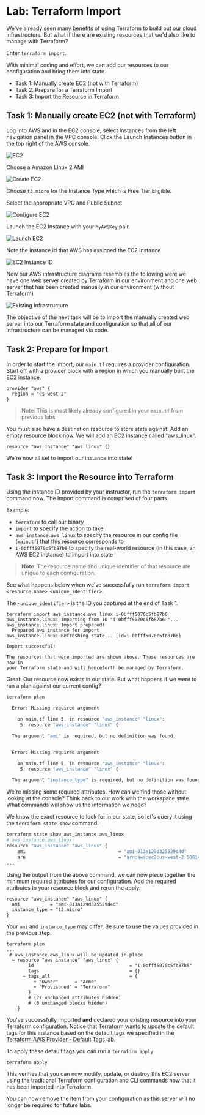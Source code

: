 # Lab: Terraform Import

We've already seen many benefits of using Terraform to build out our cloud infrastructure. But what if there are existing resources that we'd also like to manage with Terraform?

Enter `terraform import`.

With minimal coding and effort, we can add our resources to our configuration and bring them into state.

- Task 1: Manually create EC2 (not with Terraform)
- Task 2: Prepare for a Terraform Import
- Task 3: Import the Resource in Terraform

## Task 1: Manually create EC2 (not with Terraform)

Log into AWS and in the EC2 console, select Instances from the left navigation panel in the VPC console. Click the Launch Instances button in the top right of the AWS console.

![EC2](./img/manually_launch_ec2.png)

Choose a Amazon Linux 2 AMI

![Create EC2](./img/new_amazon_ec2.png)

Choose `t3.micro` for the Instance Type which is Free Tier Eligible.

Select the appropriate VPC and Public Subnet

![Configure EC2](./img/new_amazon_ec2_configure.png)

Launch the EC2 Instance with your `MyAWSKey` pair.

![Launch EC2](./img/new_amazon_ec2_launch.png)

Note the instance id that AWS has assigned the EC2 Instance

![EC2 Instance ID](./img/new_amazon_ec2_id.png)

Now our AWS infrastructure diagrams resembles the following were we have one web server created by Terraform in our environment and one web server that has been created manually in our environment (without Terraform)

![Existing Infrastructure](./img/obj4-import-desired-state.png)

The objective of the next task will be to import the manually created web server into our Terraform state and configuration so that all of our infrastructure can be managed via code.

## Task 2: Prepare for Import

In order to start the import, our `main.tf` requires a provider configuration. Start off with a provider block with a region in which you manually built the EC2 instance.

```hcl
provider "aws" {
  region = "us-west-2"
}
```

> Note: This is most likely already configured in your `main.tf` from previous labs.

You must also have a destination resource to store state against. Add an empty resource block now. We will add an EC2 instance called "aws_linux".

```hcl
resource "aws_instance" "aws_linux" {}
```

We're now all set to import our instance into state!

## Task 3: Import the Resource into Terraform

Using the instance ID provided by your instructor, run the `terraform import` command now. The import command is comprised of four parts.

Example:

- `terraform` to call our binary
- `import` to specify the action to take
- `aws_instance.aws_linux` to specify the resource in our config file (`main.tf`) that this resource corresponds to
- `i-0bfff5070c5fb87b6` to specify the real-world resource (in this case, an AWS EC2 instance) to import into state

> **Note**: The resource name and unique identifier of that resource are unique to each configuration.

See what happens below when we've successfully run `terraform import <resource.name> <unique_identifier>`.

The `<unique_identifier>` is the ID you captured at the end of Task 1.

```text
terraform import aws_instance.aws_linux i-0bfff5070c5fb87b6
aws_instance.linux: Importing from ID "i-0bfff5070c5fb87b6 "...
aws_instance.linux: Import prepared!
  Prepared aws_instance for import
aws_instance.linux: Refreshing state... [id=i-0bfff5070c5fb87b6]

Import successful!

The resources that were imported are shown above. These resources are now in
your Terraform state and will henceforth be managed by Terraform.
```

Great!
Our resource now exists in our state.
But what happens if we were to run a plan against our current config?

```bash
terraform plan

  Error: Missing required argument

    on main.tf line 5, in resource "aws_instance" "linux":
     5: resource "aws_instance" "linux" {

  The argument "ami" is required, but no definition was found.


  Error: Missing required argument

    on main.tf line 5, in resource "aws_instance" "linux":
     5: resource "aws_instance" "linux" {

  The argument "instance_type" is required, but no definition was found.
```

We're missing some required attributes.
How can we find those without looking at the console?
Think back to our work with the workspace state.
What commands will show us the information we need?

We know the exact resource to look for in our state, so let's query it using the `terraform state show` command.

```bash
terraform state show aws_instance.aws_linux
# aws_instance.aws_linux:
resource "aws_instance" "aws_linux" {
    ami                                  = "ami-013a129d325529d4d"
    arn                                  = "arn:aws:ec2:us-west-2:508140242758:instance/i-0bfff5070c5fb87b6"
...
```

Using the output from the above command, we can now piece together the minimum required attributes for our configuration.
Add the required attributes to your resource block and rerun the apply.

```hcl
resource "aws_instance" "aws_linux" {
  ami           = "ami-013a129d325529d4d"
  instance_type = "t3.micro"
}
```

Your `ami` and `instance_type` may differ. Be sure to use the values provided in the previous step.

```text
terraform plan
...
 # aws_instance.aws_linux will be updated in-place
  ~ resource "aws_instance" "aws_linux" {
        id                                   = "i-0bfff5070c5fb87b6"
        tags                                 = {}
      ~ tags_all                             = {
          + "Owner"      = "Acme"
          + "Provisoned" = "Terraform"
        }
        # (27 unchanged attributes hidden)
        # (6 unchanged blocks hidden)
    }
```

You've successfully imported **and** declared your existing resource into your Terraform configuration. Notice that Terraform wants to update the default tags for this instance based on the default tags we specified in the [Terraform AWS Provider - Default Tags](./labs/3c-Terraform%20AWS%20Provider%20-%20Default%20Tags.md) lab.

To apply these default tags you can run a `terraform apply`

```bash
terraform apply
```

This verifies that you can now modify, update, or destroy this EC2 server using the traditional Terraform configuration and CLI commands now that it has been imported into Terraform.

You can now remove the item from your configuration as this server will no longer be required for future labs.
